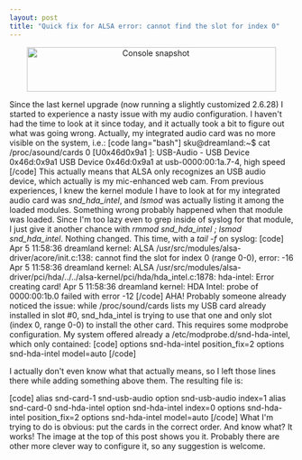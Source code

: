 ```yaml
---
layout: post
title: "Quick fix for ALSA error: cannot find the slot for index 0"
---
```

<p style="text-align: center;"><img class="aligncenter size-full wp-image-72" title="Console snapshot" src="http://www.skuro.tk/wp-content/uploads/2009/04/console-snapshot.png" alt="Console snapshot" width="442" height="79" /></p>

Since the last kernel upgrade (now running a slightly customized 2.6.28) I started to experience a nasty issue with my audio configuration. I haven't had the time to look at it since today, and it actually took a bit to figure out what was going wrong. Actually, my integrated audio card was no more visible on the system, i.e.:
[code lang="bash"]
sku@dreamland:~$ cat /proc/asound/cards
0 [U0x46d0x9a1    ]: USB-Audio - USB Device 0x46d:0x9a1
USB Device 0x46d:0x9a1 at usb-0000:00:1a.7-4, high speed
[/code]
This actually means that ALSA only recognizes an USB audio device, which actually is my mic-enhanced web cam. From previous experiences, I knew the kernel module I have to look at for my integrated audio card was <em>snd_hda_intel</em>, and <em>lsmod</em> was actually listing it among the loaded modules. Something wrong probably happened when that module was loaded. Since I'm too lazy even to grep inside of syslog for that module, I just give it another chance with <em>rmmod snd_hda_intel ; lsmod snd_hda_intel</em>. Nothing changed. This time, with a <em>tail -f</em> on syslog:
[code]
Apr  5 11:58:36 dreamland kernel: ALSA /usr/src/modules/alsa-driver/acore/init.c:138: cannot find the slot for index 0 (range 0-0), error: -16
Apr  5 11:58:36 dreamland kernel: ALSA /usr/src/modules/alsa-driver/pci/hda/../../alsa-kernel/pci/hda/hda_intel.c:1878: hda-intel: Error creating card!
Apr  5 11:58:36 dreamland kernel: HDA Intel: probe of 0000:00:1b.0 failed with error -12
[/code]
AHA! Probably someone already noticed the issue: while /proc/sound/cards lists my USB card already installed in slot #0, snd_hda_intel is trying to use that one and only slot (index 0, range 0-0) to install the other card. This requires some modprobe configuration. My system offered already a /etc/modprobe.d/snd-hda-intel, which only contained:
[code]
options snd-hda-intel position_fix=2
options snd-hda-intel model=auto
[/code]

I actually don't even know what that actually means, so I left those lines there while adding something above them. The resulting file is:

[code]
alias snd-card-1 snd-usb-audio
option snd-usb-audio index=1
alias snd-card-0 snd-hda-intel
option snd-hda-intel index=0
options snd-hda-intel position_fix=2
options snd-hda-intel model=auto
[/code]
What I'm trying to do is obvious: put the cards in the correct order. And know what? It works! The image at the top of this post shows you it.
Probably there are other more clever way to configure it, so any suggestion is welcome.